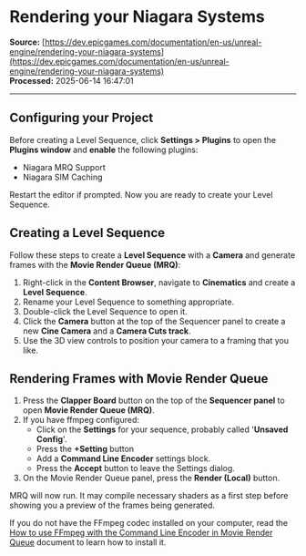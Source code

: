 # Rendering your Niagara Systems

**Source:** [https://dev.epicgames.com/documentation/en-us/unreal-engine/rendering-your-niagara-systems](https://dev.epicgames.com/documentation/en-us/unreal-engine/rendering-your-niagara-systems)  
**Processed:** 2025-06-14 16:47:01

---

## Configuring your Project

Before creating a Level Sequence, click **Settings > Plugins** to open the **Plugins window** and **enable** the following plugins:

-   Niagara MRQ Support
-   Niagara SIM Caching

Restart the editor if prompted. Now you are ready to create your Level Sequence.

## Creating a Level Sequence

Follow these steps to create a **Level Sequence** with a **Camera** and generate frames with the **Movie Render Queue (MRQ)**:

1.  Right-click in the **Content Browser**, navigate to **Cinematics** and create a **Level Sequence**.
2.  Rename your Level Sequence to something appropriate.
3.  Double-click the Level Sequence to open it.
4.  Click the **Camera** button at the top of the Sequencer panel to create a new **Cine Camera** and a **Camera Cuts track**.
5.  Use the 3D view controls to position your camera to a framing that you like.

## Rendering Frames with Movie Render Queue

1.  Press the **Clapper Board** button on the top of the **Sequencer panel** to open **Movie Render Queue (MRQ)**.
2.  If you have ffmpeg configured:
    -   Click on the **Settings** for your sequence, probably called '**Unsaved Config**'.
    -   Press the **+Setting** button
    -   Add a **Command Line Encoder** settings block.
    -   Press the **Accept** button to leave the Settings dialog.
3.  On the Movie Render Queue panel, press the **Render (Local)** button.

MRQ will now run. It may compile necessary shaders as a first step before showing you a preview of the frames being generated.

If you do not have the FFmpeg codec installed on your computer, read the [How to use FFmpeg with the Command Line Encoder in Movie Render Queue](https://dev.epicgames.com/community/learning/tutorials/BbYV/unreal-engine-how-to-use-ffmpeg-with-the-command-line-encoder-in-movie-render-queue) document to learn how to install it.